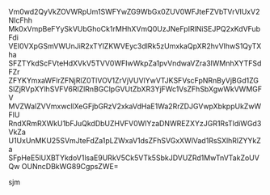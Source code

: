Vm0wd2QyVkZOVWRpUm1SWFYwZG9WbGx0ZUV0WFJteFZVbTVrVlUxV2NIcFhh
Mk0xVmpBeFYySkVUbGhoCk1rMHhXVmQ0UzJNeFpIRlNiSEJPQ2xKdVFubFdi
VEI0VXpGSmVWUnJiR2xTYlZKWVEyc3dlRk5zUmxkaQpXR2hvVlhwS1QyTXha
SFZTYkdScFVteHdXVkV5TVV0WFIwWkpZa1pvVndwaVZra3lWMnhXYTFSdFZr
ZFYKYmxaWFlrZFNjRlZ0TlVOV1ZrVjVUVlYwVTJKSFVscFpNRnByVjBGd1ZG
SlZjRVpXYlhSVFV6RlZlRnBGClpGVUtZbXR3YjFWc1VsZFhSbXgwWkVWMGFV
MVZWalZVVmxwcllXeGFjbGRzV2xkaVdHaE1Wa2RrZDJGVwpXbkppUkZwWFlU
RndXRmRXWkU1bFJuQkdDbUZHVFV0WlYzaDNWREZXYzJGR1RsTldiWGd3VkZa
U1UxUnMKU25SVmJteFdZa1pLZWxaV1dsZFhSVGxXWlVad1RsSXlhRlZYYkZa
SFpHeE5lUXBTYkdoV1lsaE9URkV5Ck5VTk5SbkJDVUZRd1MwTnVTakZoUVQw
OUNncDBkWG89CgpsZWE=

sjm